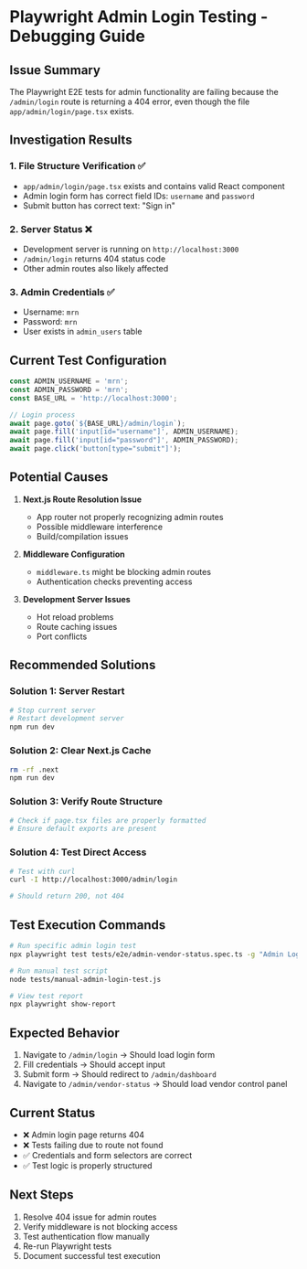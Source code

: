 # Playwright Admin Login Testing - Debugging Guide

## Issue Summary
The Playwright E2E tests for admin functionality are failing because the `/admin/login` route is returning a 404 error, even though the file `app/admin/login/page.tsx` exists.

## Investigation Results

### 1. File Structure Verification ✅
- `app/admin/login/page.tsx` exists and contains valid React component
- Admin login form has correct field IDs: `username` and `password`
- Submit button has correct text: "Sign in"

### 2. Server Status ❌
- Development server is running on `http://localhost:3000`
- `/admin/login` returns 404 status code
- Other admin routes also likely affected

### 3. Admin Credentials ✅
- Username: `mrn`
- Password: `mrn`
- User exists in `admin_users` table

## Current Test Configuration

```typescript
const ADMIN_USERNAME = 'mrn';
const ADMIN_PASSWORD = 'mrn';
const BASE_URL = 'http://localhost:3000';

// Login process
await page.goto(`${BASE_URL}/admin/login`);
await page.fill('input[id="username"]', ADMIN_USERNAME);
await page.fill('input[id="password"]', ADMIN_PASSWORD);
await page.click('button[type="submit"]');
```

## Potential Causes

1. **Next.js Route Resolution Issue**
   - App router not properly recognizing admin routes
   - Possible middleware interference
   - Build/compilation issues

2. **Middleware Configuration**
   - `middleware.ts` might be blocking admin routes
   - Authentication checks preventing access

3. **Development Server Issues**
   - Hot reload problems
   - Route caching issues
   - Port conflicts

## Recommended Solutions

### Solution 1: Server Restart
```bash
# Stop current server
# Restart development server
npm run dev
```

### Solution 2: Clear Next.js Cache
```bash
rm -rf .next
npm run dev
```

### Solution 3: Verify Route Structure
```bash
# Check if page.tsx files are properly formatted
# Ensure default exports are present
```

### Solution 4: Test Direct Access
```bash
# Test with curl
curl -I http://localhost:3000/admin/login

# Should return 200, not 404
```

## Test Execution Commands

```bash
# Run specific admin login test
npx playwright test tests/e2e/admin-vendor-status.spec.ts -g "Admin Login" --headed

# Run manual test script
node tests/manual-admin-login-test.js

# View test report
npx playwright show-report
```

## Expected Behavior

1. Navigate to `/admin/login` → Should load login form
2. Fill credentials → Should accept input
3. Submit form → Should redirect to `/admin/dashboard`
4. Navigate to `/admin/vendor-status` → Should load vendor control panel

## Current Status
- ❌ Admin login page returns 404
- ❌ Tests failing due to route not found
- ✅ Credentials and form selectors are correct
- ✅ Test logic is properly structured

## Next Steps

1. Resolve 404 issue for admin routes
2. Verify middleware is not blocking access
3. Test authentication flow manually
4. Re-run Playwright tests
5. Document successful test execution